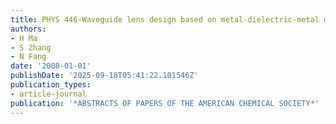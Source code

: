 ```yaml
---
title: PHYS 446-Waveguide lens design based on metal-dielectric-metal multilayer structure
authors:
- H Ma
- S Zhang
- N Fang
date: '2008-01-01'
publishDate: '2025-09-18T05:41:22.101546Z'
publication_types:
- article-journal
publication: '*ABSTRACTS OF PAPERS OF THE AMERICAN CHEMICAL SOCIETY*'
---
```

